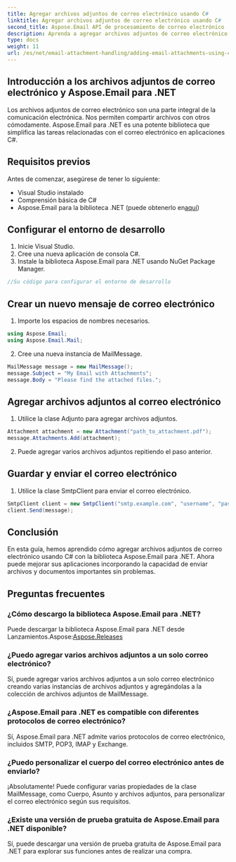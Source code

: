```yaml
---
title: Agregar archivos adjuntos de correo electrónico usando C#
linktitle: Agregar archivos adjuntos de correo electrónico usando C#
second_title: Aspose.Email API de procesamiento de correo electrónico .NET
description: Aprenda a agregar archivos adjuntos de correo electrónico usando C# y Aspose.Email para .NET. Guía paso a paso con ejemplos de código para una integración perfecta.
type: docs
weight: 11
url: /es/net/email-attachment-handling/adding-email-attachments-using-csharp/
---
```


## Introducción a los archivos adjuntos de correo electrónico y Aspose.Email para .NET

Los archivos adjuntos de correo electrónico son una parte integral de la comunicación electrónica. Nos permiten compartir archivos con otros cómodamente. Aspose.Email para .NET es una potente biblioteca que simplifica las tareas relacionadas con el correo electrónico en aplicaciones C#.

## Requisitos previos

Antes de comenzar, asegúrese de tener lo siguiente:

- Visual Studio instalado
- Comprensión básica de C#
-  Aspose.Email para la biblioteca .NET (puede obtenerlo en[aquí](https://products.aspose.com/email/net))

## Configurar el entorno de desarrollo

1. Inicie Visual Studio.
2. Cree una nueva aplicación de consola C#.
3. Instale la biblioteca Aspose.Email para .NET usando NuGet Package Manager.

```csharp
//Su código para configurar el entorno de desarrollo
```

## Crear un nuevo mensaje de correo electrónico

1. Importe los espacios de nombres necesarios.

```csharp
using Aspose.Email;
using Aspose.Email.Mail;
```

2. Cree una nueva instancia de MailMessage.

```csharp
MailMessage message = new MailMessage();
message.Subject = "My Email with Attachments";
message.Body = "Please find the attached files.";
```

## Agregar archivos adjuntos al correo electrónico

1. Utilice la clase Adjunto para agregar archivos adjuntos.

```csharp
Attachment attachment = new Attachment("path_to_attachment.pdf");
message.Attachments.Add(attachment);
```

2. Puede agregar varios archivos adjuntos repitiendo el paso anterior.

## Guardar y enviar el correo electrónico

1. Utilice la clase SmtpClient para enviar el correo electrónico.

```csharp
SmtpClient client = new SmtpClient("smtp.example.com", "username", "password");
client.Send(message);
```

## Conclusión

En esta guía, hemos aprendido cómo agregar archivos adjuntos de correo electrónico usando C# con la biblioteca Aspose.Email para .NET. Ahora puede mejorar sus aplicaciones incorporando la capacidad de enviar archivos y documentos importantes sin problemas.

## Preguntas frecuentes

### ¿Cómo descargo la biblioteca Aspose.Email para .NET?

 Puede descargar la biblioteca Aspose.Email para .NET desde Lanzamientos.Aspose:[Aspose.Releases](https://releases.aspose.com/email/net/)

### ¿Puedo agregar varios archivos adjuntos a un solo correo electrónico?

Sí, puede agregar varios archivos adjuntos a un solo correo electrónico creando varias instancias de archivos adjuntos y agregándolas a la colección de archivos adjuntos de MailMessage.

### ¿Aspose.Email para .NET es compatible con diferentes protocolos de correo electrónico?

Sí, Aspose.Email para .NET admite varios protocolos de correo electrónico, incluidos SMTP, POP3, IMAP y Exchange.

### ¿Puedo personalizar el cuerpo del correo electrónico antes de enviarlo?

¡Absolutamente! Puede configurar varias propiedades de la clase MailMessage, como Cuerpo, Asunto y archivos adjuntos, para personalizar el correo electrónico según sus requisitos.

### ¿Existe una versión de prueba gratuita de Aspose.Email para .NET disponible?

Sí, puede descargar una versión de prueba gratuita de Aspose.Email para .NET para explorar sus funciones antes de realizar una compra.
